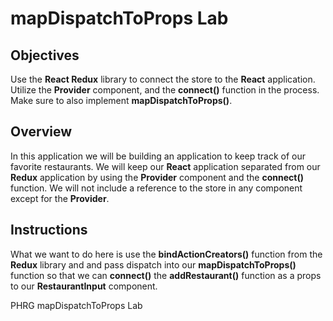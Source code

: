 # mapDispatchToProps Lab

## Objectives

Use the __React Redux__ library to connect the store to the __React__ application.  
Utilize the __Provider__ component, and the __connect()__ function in the process. Make sure to also implement __mapDispatchToProps()__.

## Overview

In this application we will be building an application to keep track of our favorite restaurants. We will keep our __React__ application separated from our __Redux__ application by using the __Provider__ component and the __connect()__ function. We will not include a reference to the store in any component except for the __Provider__.  

## Instructions

What we want to do here is use the __bindActionCreators()__ function from the __Redux__ library and and pass dispatch into our __mapDispatchToProps()__ function so that we can __connect()__ the __addRestaurant()__ function as a props to our __RestaurantInput__ component. <p data-visibility='hidden'>PHRG mapDispatchToProps Lab</p>